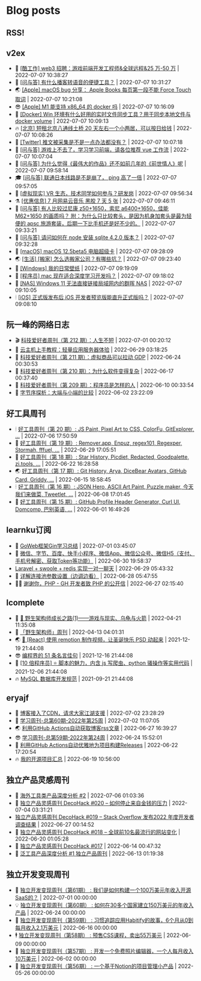 # Blog posts
## RSS!



## v2ex

<!-- v2ex:START  -->
- 🫶 [[酷工作] web3 招聘：游戏前端开发工程师&amp;全球远程&amp;25 万-50 万](https://www.v2ex.com/t/864753#reply0) | 2022-07-07 10:38:27 
- 🧰 [[问与答] 有什么播客转语音的便捷工具？](https://www.v2ex.com/t/864752#reply1) | 2022-07-07 10:31:27 
- 🌏 [[Apple] macOS bug 分享： Apple Books 每页第一段不能 Force Touch 取词](https://www.v2ex.com/t/864749#reply0) | 2022-07-07 10:21:08 
- 😎 [[Apple] M1 能支持 x86_64 的 docker 吗](https://www.v2ex.com/t/864747#reply4) | 2022-07-07 10:16:09 
- 💂 [[Docker] Win 环境有什么好用的实时文件同步工具？用于同步本地文件与 docker volume](https://www.v2ex.com/t/864746#reply1) | 2022-07-07 10:09:13 
- 🔥 [[北京] 短租北京八通线土桥 20 天左右一个小两居，可以按日给钱](https://www.v2ex.com/t/864745#reply1) | 2022-07-07 10:08:26 
- 🦅 [[Twitter] 推文被采集是不是一点办法都没有？](https://www.v2ex.com/t/864744#reply1) | 2022-07-07 10:07:18 
- 🙉 [[问与答] 游戏上不去了，学习学习前端，请各位推荐 vue 工作流](https://www.v2ex.com/t/864743#reply10) | 2022-07-07 10:07:04 
- 💫 [[问与答] 为什么觉得《最伟大的作品》还不如前几年的《前世情人》呢](https://www.v2ex.com/t/864742#reply2) | 2022-07-07 09:58:14 
- 🎓 [[问与答] 联通日本线路是不是崩了， ping 高了一倍](https://www.v2ex.com/t/864741#reply0) | 2022-07-07 09:57:05 
- 🗽 [[虚拟现实] VR 生态，技术同学如何参与？研发岗](https://www.v2ex.com/t/864740#reply0) | 2022-07-07 09:56:34 
- ⚗️ [[优惠信息] 7 月网易云音乐 黑胶 7 天 5 张](https://www.v2ex.com/t/864739#reply0) | 2022-07-07 09:46:11 
- 🦍 [[问与答] 有人比较过尼康 z50+1650，索尼 a6400+1650，佳能 M62+1650 的画质吗？
附：为什么只比较套头，是因为机身加套头是最为轻便的 apsc 旅游套装，后期一下比手机还是好不少的。](https://www.v2ex.com/t/864736#reply0) | 2022-07-07 09:33:21 
- 🤩 [[问与答] 请问如何在 node 安装 sqlite 4.2.0 版本？](https://www.v2ex.com/t/864735#reply6) | 2022-07-07 09:32:28 
- 🙉 [[macOS] macOS 12.5beta5 电脑超级卡](https://www.v2ex.com/t/864733#reply5) | 2022-07-07 09:28:09 
- 🌏 [[生活] [搬家] 怎么选搬家公司？有哪些坑？](https://www.v2ex.com/t/864732#reply12) | 2022-07-07 09:23:40 
- 🐘 [[Windows] 我的日常壁纸](https://www.v2ex.com/t/864730#reply6) | 2022-07-07 09:19:09 
- 🧰 [[程序员] mac 现在适合深度学习开发吗？](https://www.v2ex.com/t/864729#reply7) | 2022-07-07 09:18:02 
- 💃 [[NAS] Windows 11 无法直接链接局域网内的群晖 NAS](https://www.v2ex.com/t/864726#reply7) | 2022-07-07 09:10:05 
- 🕯 [[iOS] 正式版发布后 iOS 开发者预览版能直升正式版吗？](https://www.v2ex.com/t/864725#reply2) | 2022-07-07 09:08:10 <!-- v2ex:END -->

## 阮一峰的网络日志

<!-- ruanyf:START -->
- 🎬 [科技爱好者周刊（第 212 期）：人生不短](http://www.ruanyifeng.com/blog/2022/07/weekly-issue-212.html) | 2022-07-01 00:20:12 
- 💄 [云主机上手教程：轻量应用服务器体验](http://www.ruanyifeng.com/blog/2022/06/cloud-server-getting-started-tutorial.html) | 2022-06-29 03:18:25 
- 🐎 [科技爱好者周刊（第 211 期）：虚拟商品可以拉动 GDP](http://www.ruanyifeng.com/blog/2022/06/weekly-issue-211.html) | 2022-06-24 00:30:53 
- 🤔 [科技爱好者周刊（第 210 期）：为什么软件变得复杂](http://www.ruanyifeng.com/blog/2022/06/weekly-issue-210.html) | 2022-06-17 00:37:40 
- 🧠 [科技爱好者周刊（第 209 期）：程序员是怎样的人](http://www.ruanyifeng.com/blog/2022/06/weekly-issue-209.html) | 2022-06-10 00:33:54 
- 🎃 [字节序探析：大端与小端的比较](http://www.ruanyifeng.com/blog/2022/06/endianness-analysis.html) | 2022-06-02 23:22:09 <!-- ruanyf:END -->

## 好工具周刊

<!-- bestxtools:START -->
- 🕯 [好工具周刊（第 20 期）: JS Paint, Pixel Art to CSS, ColorFu, GitExplorer, ...](https://discuss-cn.bestxtools.com/d/57/1) | 2022-07-06 17:50:59 
- 🦩 [好工具周刊（第 19 期）: Remover.app, Enpuz, regex101, Regexper, Stormah, fffuel, ...](https://discuss-cn.bestxtools.com/d/56/1) | 2022-06-29 17:05:51 
- 🦄 [好工具周刊（第 18 期）: Star History, Picdiet, Redacted, Goodpalette, zi.tools, ...](https://discuss-cn.bestxtools.com/d/47/1) | 2022-06-22 16:28:58 
- 🌏 [好工具周刊（第 17 期）: Git History, Arya, DiceBear Avatars, GitHub Card, Griddy, ...](https://discuss-cn.bestxtools.com/d/43/1) | 2022-06-15 18:58:45 
- 🕯 [好工具周刊（第 16 期）: JSON Hero, ASCII Art Paint, Puzzle maker, 今天我们来做菜, Tweetlet, ...](https://discuss-cn.bestxtools.com/d/42/1) | 2022-06-08 17:01:45 
- 📝 [好工具周刊（第 15 期）: GitHub Profile Header Generator, Curl UI, Domcomp, 巴别英语, ...](https://discuss-cn.bestxtools.com/d/40/1) | 2022-06-01 16:49:26 <!-- bestxtools:END -->


## learnku订阅

<!-- learnku:START -->
- 🦅 [GoWeb框架Gin学习总结](https://learnku.com/articles/69259) | 2022-07-01 03:45:07 
- 🦅 [微信、字节、百度、快手小程序、微信App、微信公众号、微信H5（支付、手机号解密、获取Token等功能）](https://learnku.com/articles/69235) | 2022-06-30 19:58:37 
-  [Laravel + swoole + redis 实现一对一聊天](https://learnku.com/articles/69154) | 2022-06-29 05:43:32 
- 🌈 [详解连接池参数设置（边调边看）](https://learnku.com/articles/69111) | 2022-06-28 05:47:55 
- 🧑‍🏫 [谢谢你，PHP - GH 开发者致 PHP 的公开信](https://learnku.com/php/t/69054) | 2022-06-27 02:15:40 <!-- learnku:END -->



## lcomplete

<!-- lcomplete:START -->
- 🫶 [🐒 野生架构师成长之路&lpar;1&rpar;——游戏与现实、乌龟与火箭](http://codelc.com/post/growup/s01/) | 2022-04-21 11:35:08 
- 🧰 [「野生架构师」周刊](http://codelc.com/post/essay/%E9%87%8E%E7%94%9F%E6%9E%B6%E6%9E%84%E5%B8%88%E5%91%A8%E5%88%8A%E4%BB%8B%E7%BB%8D/) | 2022-04-13 04:01:31 
- 🌏 [🎄 [React] 使用 remotion 制作视频，让圣诞快乐 PSD 动起来](http://codelc.com/post/dev/js/remotion/) | 2021-12-19 21:44:08 
- 😎 [编程界的 51 条名言佳句](http://codelc.com/post/dev/thinking/quotes/) | 2021-12-16 21:44:08 
- 💂 [[10 倍程序员] ⭐ 脚本的魅力，内含 js 写爬虫、python 骚操作等实用代码](http://codelc.com/post/dev/10x/script/) | 2021-12-06 21:44:08 
- 🔥 [MySQL 数据库开发规范](http://codelc.com/post/dev/db/mysql_standard/) | 2021-09-21 21:44:08 <!-- lcomplete:END -->

## eryajf

<!-- eryajf:START -->
- 🫶 [博客接入了CDN，请求大家江湖支援](https://wiki.eryajf.net/pages/5f559d/) | 2022-07-02 23:28:29 
- 🧰 [学习周刊-总第60期-2022年第25周](https://wiki.eryajf.net/pages/bff449/) | 2022-07-02 11:07:05 
- 🌏 [利用GitHub Actions自动获取博客rss文章](https://wiki.eryajf.net/pages/1b1ba3/) | 2022-06-27 16:39:27 
- 😎 [学习周刊-总第59期-2022年第24周](https://wiki.eryajf.net/pages/b0bdd0/) | 2022-06-24 15:52:01 
- 💂 [利用GitHub Actions自动优雅地为项目构建Releases](https://wiki.eryajf.net/pages/f3e878/) | 2022-06-22 17:20:54 
- 🔥 [我的开源项目汇总](https://wiki.eryajf.net/pages/67892e/) | 2022-06-19 10:56:00 <!-- eryajf:END -->



## 独立产品灵感周刊

<!-- DecoHack:START -->
- 🦣 [海外工具类产品深度分析 #2](https://www.decohack.com/Post/746) | 2022-07-06 01:03:36 
- 🤡 [独立产品灵感周刊 DecoHack #020 – 如何停止来自金钱的压力](https://www.decohack.com/Post/728) | 2022-07-04 03:31:21 
-  [独立产品灵感周刊 DecoHack #019 – Stack Overflow 发布2022 年度开发者调查结果](https://www.decohack.com/Post/699) | 2022-06-27 00:14:52 
- 🐲 [独立产品灵感周刊 DecoHack #018 – 全球前10名最流行的网站变化](https://www.decohack.com/Post/680) | 2022-06-20 01:05:28 
- 🦅 [独立产品灵感周刊 DecoHack #017](https://www.decohack.com/Post/663) | 2022-06-14 00:47:32 
- 🧰 [泛工具产品深度分析 #1 独立产品周刊](https://www.decohack.com/Post/653) | 2022-06-13 01:19:38 <!-- DecoHack:END -->

## 独立开发变现周刊

<!-- easyindie:START -->
- 💂 [独立开发变现周刊（第61期） : 我们是如何构建一个100万美元年收入开源SaaS的？](https://www.ezindie.com/weekly/issue-61) | 2022-07-01 00:00:00 
- 💡 [独立开发变现周刊（第60期） : 如何在30多个国家建立150万美元的年收入产品](https://www.ezindie.com/weekly/issue-60) | 2022-06-24 00:00:00 
- 🌋 [独立开发变现周刊（第59期） : 习惯追踪应用Habitify的故事，6个月从0到每月收入2.1万美元](https://www.ezindie.com/weekly/issue-59) | 2022-06-16 00:00:00 
- 🕴 [独立开发变现周刊（第58期） : 预售CSS课程，卖出55万美元](https://www.ezindie.com/weekly/issue-58) | 2022-06-09 00:00:00 
- 🎊 [独立开发变现周刊（第57期） : 开发一个免费照片编辑器，一个人每月收入10万美元](https://www.ezindie.com/weekly/issue-57) | 2022-06-02 00:00:00 
- 🤔 [独立开发变现周刊（第56期） : 一个基于Notion的项目管理小产品](https://www.ezindie.com/weekly/issue-56) | 2022-05-26 00:00:00 <!-- easyindie:END -->



